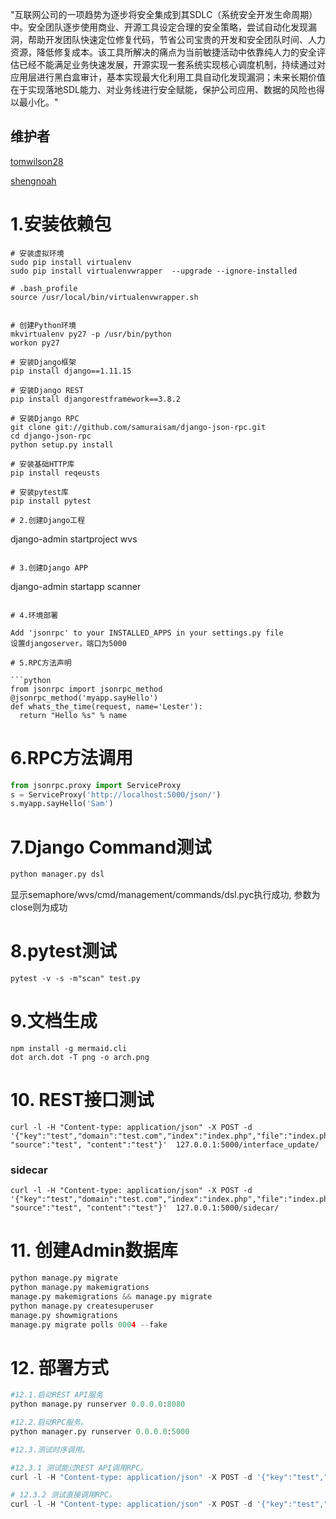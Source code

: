 

"互联网公司的一项趋势为逐步将安全集成到其SDLC（系统安全开发生命周期）中。安全团队逐步使用商业、开源工具设定合理的安全策略，尝试自动化发现漏洞，帮助开发团队快速定位修复代码，节省公司宝贵的开发和安全团队时间、人力资源，降低修复成本。该工具所解决的痛点为当前敏捷活动中依靠纯人力的安全评估已经不能满足业务快速发展，开源实现一套系统实现核心调度机制，持续通过对应用层进行黑白盒审计，基本实现最大化利用工具自动化发现漏洞；未来长期价值在于实现落地SDL能力、对业务线进行安全赋能，保护公司应用、数据的风险也得以最小化。"

## 维护者

[tomwilson28](https://github.com/tomwilson28)

[shengnoah](https://github.com/shengnoah)

# 1.安装依赖包 

```
# 安装虚拟环境
sudo pip install virtualenv
sudo pip install virtualenvwrapper  --upgrade --ignore-installed

# .bash_profile
source /usr/local/bin/virtualenvwrapper.sh


# 创建Python环境
mkvirtualenv py27 -p /usr/bin/python
workon py27

# 安装Django框架
pip install django==1.11.15

# 安装Django REST
pip install djangorestframework==3.8.2

# 安装Django RPC
git clone git://github.com/samuraisam/django-json-rpc.git
cd django-json-rpc
python setup.py install

# 安装基础HTTP库
pip install reqeusts

# 安装pytest库
pip install pytest

# 2.创建Django工程
```
django-admin startproject wvs
```

# 3.创建Django APP

```
django-admin startapp scanner
```

# 4.环境部署 

Add 'jsonrpc' to your INSTALLED_APPS in your settings.py file
设置djangoserver，端口为5000

# 5.RPC方法声明

​```python
from jsonrpc import jsonrpc_method
@jsonrpc_method('myapp.sayHello')
def whats_the_time(request, name='Lester'):
  return "Hello %s" % name
```

# 6.RPC方法调用
```python
from jsonrpc.proxy import ServiceProxy
s = ServiceProxy('http://localhost:5000/json/')
s.myapp.sayHello('Sam') 
```

# 7.Django Command测试
```python
python manager.py dsl
```

显示semaphore/wvs/cmd/management/commands/dsl.pyc执行成功, 参数为close则为成功

# 8.pytest测试



```
pytest -v -s -m"scan" test.py
```

# 9.文档生成


```
npm install -g mermaid.cli
dot arch.dot -T png -o arch.png
```

# 10. REST接口测试
```
curl -l -H "Content-type: application/json" -X POST -d '{"key":"test","domain":"test.com","index":"index.php","file":"index.php","params":"key1,key2,key3", "source":"test", "content":"test"}'  127.0.0.1:5000/interface_update/
```

### sidecar
```
curl -l -H "Content-type: application/json" -X POST -d '{"key":"test","domain":"test.com","index":"index.php","file":"index.php","params":"key1,key2,key3", "source":"test", "content":"test"}'  127.0.0.1:5000/sidecar/
```


# 11. 创建Admin数据库
```python
python manage.py migrate
python manage.py makemigrations
manage.py makemigrations && manage.py migrate
python manage.py createsuperuser
manage.py showmigrations
manage.py migrate polls 0004 --fake
```


# 12. 部署方式

```python
#12.1.启动REST API服务
python manage.py runserver 0.0.0.0:8080

#12.2.启动RPC服务。 
python manager.py runserver 0.0.0.0:5000

#12.3.测试时序调用。

#12.3.1 测试能过REST API调用RPC。
curl -l -H "Content-type: application/json" -X POST -d '{"key":"test","domain":"test.com","index":"index.php","file":"index.php","params":"key1,key2,key3", "source":"test", "content":"test"}'  127.0.0.1:5000/interface_update/

# 12.3.2 测试直接调用RPC。
curl -l -H "Content-type: application/json" -X POST -d '{"key":"test","domain":"test.com","index":"index.php","file":"index.php","params":"key1,key2,key3", "source":"test", "content":"test"}'  127.0.0.1:5000/sidecar/
```


